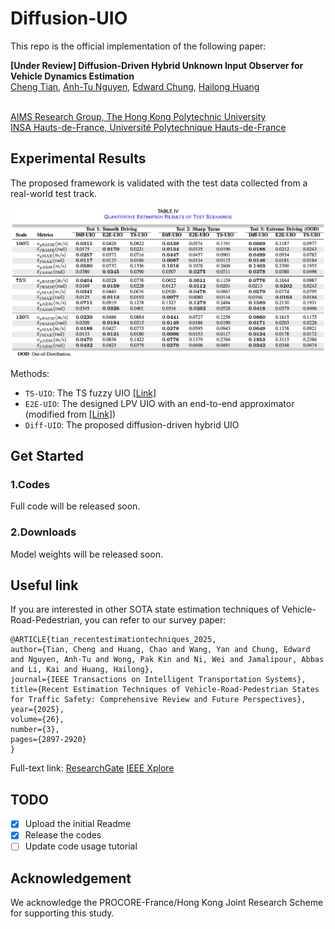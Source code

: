 # Diffusion-UIO

This repo is the official implementation of the following paper:

**[Under Review] Diffusion-Driven Hybrid Unknown Input Observer for Vehicle Dynamics Estimation**
<br> [Cheng Tian](https://scholar.google.com/citations?user=OIlgz_gAAAAJ&hl=en), [Anh-Tu Nguyen](https://scholar.google.com/citations?user=eE6A1aIAAAAJ&hl=fr), [Edward Chung](https://scholar.google.com/citations?user=UFrzhnMAAAAJ&hl=en), [Hailong Huang](https://scholar.google.com/citations?user=ulsViyoAAAAJ&hl=en)
 
<br> [AIMS Research Group, The Hong Kong Polytechnic University](https://sites.google.com/view/hailong-huang/home)
<br> [INSA Hauts-de-France, Université Polytechnique Hauts-de-France](https://sites.google.com/view/anh-tu-nguyen)

## Experimental Results
The proposed framework is validated with the test data collected from a real-world test track.

![](assets/table_4.png)

Methods:
- ```TS-UIO```: The TS fuzzy UIO [[Link]](https://ieeexplore.ieee.org/document/9314225)
- ```E2E-UIO```: The designed LPV UIO with an end-to-end approximator (modified from [[Link]](https://ieeexplore.ieee.org/document/10054430))
- ```Diff-UIO```: The proposed diffusion-driven hybrid UIO

## Get Started

### 1.Codes
Full code will be released soon.

### 2.Downloads
Model weights will be released soon.
      
## Useful link

If you are interested in other SOTA state estimation techniques of Vehicle-Road-Pedestrian, you can refer to our survey paper:

  ```
@ARTICLE{tian_recentestimationtechniques_2025,
  author={Tian, Cheng and Huang, Chao and Wang, Yan and Chung, Edward and Nguyen, Anh-Tu and Wong, Pak Kin and Ni, Wei and Jamalipour, Abbas and Li, Kai and Huang, Hailong},
  journal={IEEE Transactions on Intelligent Transportation Systems}, 
  title={Recent Estimation Techniques of Vehicle-Road-Pedestrian States for Traffic Safety: Comprehensive Review and Future Perspectives}, 
  year={2025},
  volume={26},
  number={3},
  pages={2897-2920}
}
```
Full-text link: [ResearchGate](https://www.researchgate.net/publication/387093260_Recent_Estimation_Techniques_of_Vehicle-Road-Pedestrian_States_for_Traffic_Safety_Comprehensive_Review_and_Future_Perspectives) [IEEE Xplore](https://ieeexplore.ieee.org/abstract/document/10814926) 

## TODO
- [x] Upload the initial Readme
- [x] Release the codes
- [ ] Update code usage tutorial

## Acknowledgement

We acknowledge the PROCORE-France/Hong Kong Joint Research Scheme for supporting this study.


